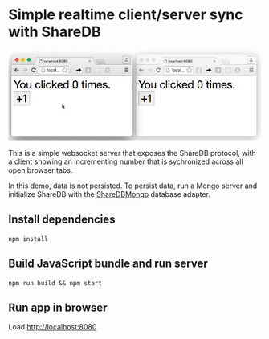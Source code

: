 # Simple realtime client/server sync with ShareDB

![Demo](demo.gif)

This is a simple websocket server that exposes the ShareDB protocol,
with a client showing an incrementing number that is sychronized
across all open browser tabs.

In this demo, data is not persisted. To persist data, run a Mongo
server and initialize ShareDB with the
[ShareDBMongo](https://github.com/teamwork/sharedb-mongo) database adapter.

## Install dependencies
```
npm install
```

## Build JavaScript bundle and run server
```
npm run build && npm start
```

## Run app in browser
Load [http://localhost:8080](http://localhost:8080)
